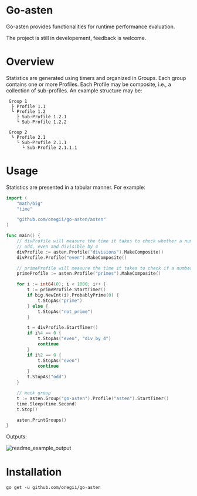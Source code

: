 # Go-asten
Go-asten provides functionalities for runtime performance evaluation.
  
The project is still in developement, feedback is welcome.

# Overview
Statistics are generated using timers and organized in Groups.
Each group contains one or more Profiles.
Each Profile may be composite, i.e., a collection of sub-profiles.
An example structure may be:

```
 Group 1
  ├ Profile 1.1
  └ Profile 1.2
    ├ Sub-Profile 1.2.1
    └ Sub-Profile 1.2.2

 Group 2
  └ Profile 2.1
    └ Sub-Profile 2.1.1
      └ Sub-Profile 2.1.1.1
```

# Usage
Statistics are presented in a tabular manner. For example:

```go
import (
	"math/big"
	"time"

	"github.com/onegii/go-asten/asten"
)

func main() {
	// divProfile will measure the time it takes to check whether a number is
	// odd, even and divisible by 4
	divProfile := asten.Profile("divisions").MakeComposite()
	divProfile.Profile("even").MakeComposite()

	// primeProfile will measure the time it takes to check if a number is prime
	primeProfile := asten.Profile("primes").MakeComposite()

	for i := int64(0); i < 1000; i++ {
		t := primeProfile.StartTimer()
		if big.NewInt(i).ProbablyPrime(0) {
			t.StopAs("prime")
		} else {
			t.StopAs("not_prime")
		}

		t = divProfile.StartTimer()
		if i%4 == 0 {
			t.StopAs("even", "div_by_4")
			continue
		}
		if i%2 == 0 {
			t.StopAs("even")
			continue
		}
		t.StopAs("odd")
	}

	// mock group
	t := asten.Group("go-asten").Profile("asten").StartTimer()
	time.Sleep(time.Second)
	t.Stop()

	asten.PrintGroups()
}

```
  
Outputs:  

![readme_example_output](https://github.com/onegii/go-asten/assets/111180807/463a31a3-bd7f-4ab5-a1c7-6ee09c97bbaf)

# Installation
```
go get -u github.com/onegii/go-asten
```

